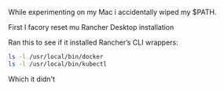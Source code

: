 While experimenting on my Mac i accidentally wiped my $PATH.

First I facory reset mu Rancher Desktop installation

Ran this to see if it installed Rancher’s CLI wrappers:

```bash
ls -l /usr/local/bin/docker
ls -l /usr/local/bin/kubectl
```
Which it didn't

